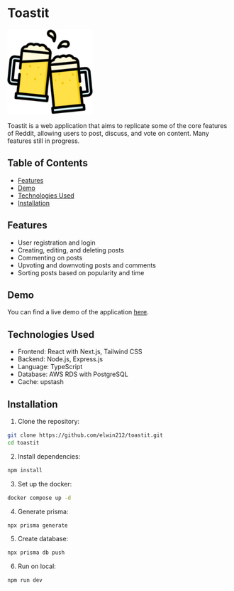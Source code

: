 # Toastit

![Toastit Logo](/public/toastit192.png)

Toastit is a web application that aims to replicate some of the core features of Reddit, allowing users to post, discuss, and vote on content.
Many features still in progress.

## Table of Contents

- [Features](#features)
- [Demo](#demo)
- [Technologies Used](#technologies-used)
- [Installation](#installation)

## Features

- User registration and login
- Creating, editing, and deleting posts
- Commenting on posts
- Upvoting and downvoting posts and comments
- Sorting posts based on popularity and time

## Demo

You can find a live demo of the application [here](https://toastit-dusky.vercel.app/).

## Technologies Used

- Frontend: React with Next.js, Tailwind CSS
- Backend: Node.js, Express.js
- Language: TypeScript
- Database: AWS RDS with PostgreSQL
- Cache: upstash

## Installation

1. Clone the repository:

```bash
git clone https://github.com/elwin212/toastit.git
cd toastit
```

2. Install dependencies:

```bash
npm install
```

3. Set up the docker:

```bash
docker compose up -d
```

4. Generate prisma:

```bash
npx prisma generate
```

5. Create database:

```bash
npx prisma db push
```

6. Run on local:

```bash
npm run dev
```
